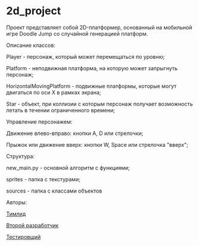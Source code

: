# 2d_project

Проект представляет собой 2D-платформер, основанный на мобильной игре Doodle Jump со случайной генерацией платформ.


Описание классов:

  Player - персонаж, который может перемещаться по уровню;
  
  Platform - неподвижная платформа, на которую может запрыгнуть персонаж;
  
  HorizontalMovingPlatform - подвижные платформы, которые могут двигаться по оси X в рамках экрана;
  
  Star - объект, при коллизии с которым персонаж получает возможность летать в течении ограниченного времени;
 
 
Управление персонажем:

  Движение влево-вправо: кнопки A, D или стрелочки;
  
  Прыжок или движение вверх: кнопки W, Space или стрелочка "вверх";
  
  
Структура:

  new_main.py - основной алгоритм с функциями;
  
  sprites - папка с текстурами;
  
  sources - папка с классами объектов
  
  
Авторы:

  [Тимлид](https://github.com/qwepoi1972)
  
  [Второй разработчик](https://github.com/NewWorldBlues)
  
  [Тестировщий](https://github.com/DonskikhIIU)
